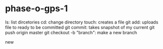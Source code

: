 # phase-o-gps-1
ls: list dircetories
cd: change directory
touch: creates a file
git add: uploads file to ready to be committed
git commit: takes snapshot of my current
git push origin master
git checkout -b "branch": make a new branch

new